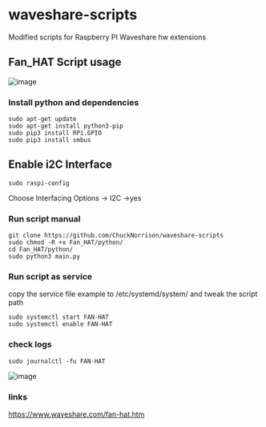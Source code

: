 # waveshare-scripts
Modified scripts for Raspberry PI Waveshare hw extensions

## Fan_HAT Script usage
![image](https://user-images.githubusercontent.com/2964146/140618419-931f8ccb-7e41-4b3f-b751-ccc35d79a9b0.png)

### Install python and dependencies
    sudo apt-get update
    sudo apt-get install python3-pip
    sudo pip3 install RPi.GPIO
    sudo pip3 install smbus

## Enable i2C Interface
    sudo raspi-config
     
Choose Interfacing Options -> I2C ->yes 

### Run script manual
    git clone https://github.com/ChuckNorrison/waveshare-scripts
    sudo chmod -R +x Fan_HAT/python/
    cd Fan_HAT/python/
    sudo python3 main.py

### Run script as service
copy the service file example to /etc/systemd/system/ and tweak the script path

    sudo systemctl start FAN-HAT
    sudo systemctl enable FAN-HAT

### check logs
    sudo journalctl -fu FAN-HAT
![image](https://user-images.githubusercontent.com/2964146/140618788-48d63065-90c5-4c77-a19d-d5100e4ae93d.png)

### links
https://www.waveshare.com/fan-hat.htm
